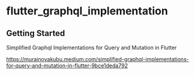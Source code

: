 # flutter_graphql_implementation

## Getting Started

Simplified Graphql Implementations for Query and Mutation in Flutter

https://murainoyakubu.medium.com/simplified-graphql-implementations-for-query-and-mutation-in-flutter-9bce1deda792






